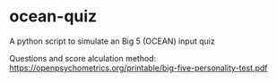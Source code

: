 # ocean-quiz
A python script to simulate an Big 5 (OCEAN) input quiz

Questions and score alculation method: https://openpsychometrics.org/printable/big-five-personality-test.pdf